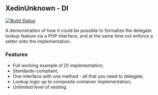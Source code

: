 ## XedinUnknown - DI ##
[![Build Status](https://travis-ci.org/XedinUnknown/di.svg?branch=master)](https://travis-ci.org/XedinUnknown/di)

A demonstration of how it could be possible to formalize the delegate lookup feature
via a PHP interface, and at the same time not enforce a setter onto the implementation.

### Features
- Full working example of DI implementation;
- Standards-compliant;
- One interface with one method - all that you need to delegate;
- Lookup logic up to composite container implementation;
- Unlimited level of nesting.
